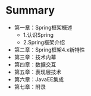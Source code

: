 # Summary

* 第一章：Spring框架概述
    * 1.认识Spring
    * 2.Spring框架介绍
* 第二章：Spring框架4.x新特性
* 第三章：技术内幕
* 第四章：数据交互
* 第五章：表现层技术
* 第六章：JavaEE集成
* 第七章：附录

